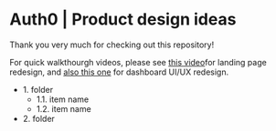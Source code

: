 # Auth0 | Product design ideas

Thank you very much for checking out this repository!

For quick walkthourgh videos, please see [this video](https://www.youtube.com/watch?v=r9LolFc2Wj0)for landing page redesign, and [also this one](https://www.youtube.com/watch?v=ZIfKDBCmvwE) for dashboard UI/UX redesign.


* 1\. folder 
    * 1.1\. item name
    * 1.2\. item name
* 2\. folder 

